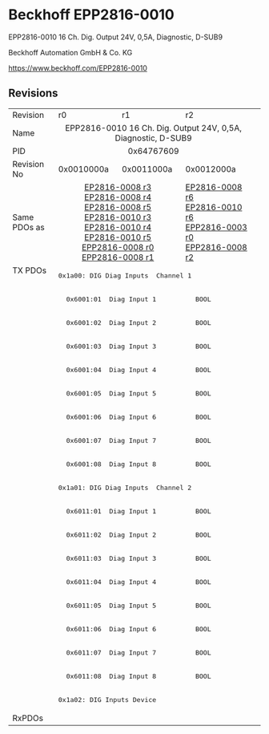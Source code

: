# Beckhoff EPP2816-0010

EPP2816-0010 16 Ch. Dig. Output 24V, 0,5A, Diagnostic, D-SUB9

Beckhoff Automation GmbH & Co. KG

https://www.beckhoff.com/EPP2816-0010

## Revisions
<table>
<tr>
<td>Revision</td>
<td>r0</td>
<td>r1</td>
<td>r2</td>
</tr>
<tr>
<td>Name</td>
<td colspan=3 align="center">EPP2816-0010 16 Ch. Dig. Output 24V, 0,5A, Diagnostic, D-SUB9</td>
</tr>
<tr>
<td>PID</td>
<td colspan=3 align="center">0x64767609</td>
</tr>
<tr>
<td>Revision No</td>
<td>0x0010000a</td>
<td>0x0011000a</td>
<td>0x0012000a</td>
</tr>
<tr>
<td>Same PDOs as</td>
<td colspan=2 align="center"><a href="EP2816-0008.md">EP2816-0008 r3</a><br/><a href="EP2816-0008.md">EP2816-0008 r4</a><br/><a href="EP2816-0008.md">EP2816-0008 r5</a><br/><a href="EP2816-0010.md">EP2816-0010 r3</a><br/><a href="EP2816-0010.md">EP2816-0010 r4</a><br/><a href="EP2816-0010.md">EP2816-0010 r5</a><br/><a href="EPP2816-0008.md">EPP2816-0008 r0</a><br/><a href="EPP2816-0008.md">EPP2816-0008 r1</a></td>
<td><a href="EP2816-0008.md">EP2816-0008 r6</a><br/><a href="EP2816-0010.md">EP2816-0010 r6</a><br/><a href="EPP2816-0003.md">EPP2816-0003 r0</a><br/><a href="EPP2816-0008.md">EPP2816-0008 r2</a></td>
</tr>
<tr>
<td rowspan=19 valign=top>TX PDOs</td>
<td colspan=3 align="left"><pre>0x1a00: DIG Diag Inputs  Channel 1</pre></td>
<td></td>
</tr>
<tr>
<td colspan=3 align="left"><pre>  0x6001:01  Diag Input 1          BOOL</pre></td>
</tr>
<tr>
<td colspan=3 align="left"><pre>  0x6001:02  Diag Input 2          BOOL</pre></td>
</tr>
<tr>
<td colspan=3 align="left"><pre>  0x6001:03  Diag Input 3          BOOL</pre></td>
</tr>
<tr>
<td colspan=3 align="left"><pre>  0x6001:04  Diag Input 4          BOOL</pre></td>
</tr>
<tr>
<td colspan=3 align="left"><pre>  0x6001:05  Diag Input 5          BOOL</pre></td>
</tr>
<tr>
<td colspan=3 align="left"><pre>  0x6001:06  Diag Input 6          BOOL</pre></td>
</tr>
<tr>
<td colspan=3 align="left"><pre>  0x6001:07  Diag Input 7          BOOL</pre></td>
</tr>
<tr>
<td colspan=3 align="left"><pre>  0x6001:08  Diag Input 8          BOOL</pre></td>
</tr>
<tr>
<td colspan=3 align="left"><pre>0x1a01: DIG Diag Inputs  Channel 2</pre></td>
</tr>
<tr>
<td colspan=3 align="left"><pre>  0x6011:01  Diag Input 1          BOOL</pre></td>
</tr>
<tr>
<td colspan=3 align="left"><pre>  0x6011:02  Diag Input 2          BOOL</pre></td>
</tr>
<tr>
<td colspan=3 align="left"><pre>  0x6011:03  Diag Input 3          BOOL</pre></td>
</tr>
<tr>
<td colspan=3 align="left"><pre>  0x6011:04  Diag Input 4          BOOL</pre></td>
</tr>
<tr>
<td colspan=3 align="left"><pre>  0x6011:05  Diag Input 5          BOOL</pre></td>
</tr>
<tr>
<td colspan=3 align="left"><pre>  0x6011:06  Diag Input 6          BOOL</pre></td>
</tr>
<tr>
<td colspan=3 align="left"><pre>  0x6011:07  Diag Input 7          BOOL</pre></td>
</tr>
<tr>
<td colspan=3 align="left"><pre>  0x6011:08  Diag Input 8          BOOL</pre></td>
</tr>
<tr>
<td colspan=3 align="left"><pre>0x1a02: DIG Inputs Device</pre></td>
</tr>
<tr>
<td>RxPDOs</td>
<td colspan=3 align="left"></td>
</tr>
</table>
